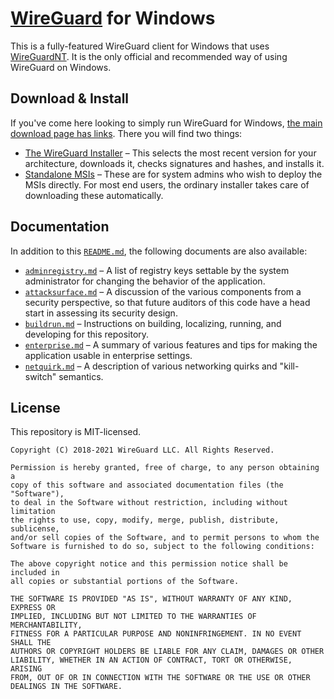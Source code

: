 # [WireGuard](https://www.wireguard.com/) for Windows

This is a fully-featured WireGuard client for Windows that uses [WireGuardNT](https://git.zx2c4.com/wireguard-nt/about/). It is the only official and recommended way of using WireGuard on Windows.

## Download &amp; Install

If you've come here looking to simply run WireGuard for Windows, [the main download page has links](https://www.wireguard.com/install/). There you will find two things:

- [The WireGuard Installer](https://download.wireguard.com/windows-client/wireguard-installer.exe) &ndash; This selects the most recent version for your architecture, downloads it, checks signatures and hashes, and installs it.
- [Standalone MSIs](https://download.wireguard.com/windows-client/) &ndash; These are for system admins who wish to deploy the MSIs directly. For most end users, the ordinary installer takes care of downloading these automatically.

## Documentation

In addition to this [`README.md`](README.md), the following documents are also available:

- [`adminregistry.md`](docs/adminregistry.md) &ndash; A list of registry keys settable by the system administrator for changing the behavior of the application.
- [`attacksurface.md`](docs/attacksurface.md) &ndash; A discussion of the various components from a security perspective, so that future auditors of this code have a head start in assessing its security design.
- [`buildrun.md`](docs/buildrun.md) &ndash; Instructions on building, localizing, running, and developing for this repository.
- [`enterprise.md`](docs/enterprise.md) &ndash; A summary of various features and tips for making the application usable in enterprise settings.
- [`netquirk.md`](docs/netquirk.md) &ndash; A description of various networking quirks and "kill-switch" semantics.

## License

This repository is MIT-licensed.

```text
Copyright (C) 2018-2021 WireGuard LLC. All Rights Reserved.

Permission is hereby granted, free of charge, to any person obtaining a
copy of this software and associated documentation files (the "Software"),
to deal in the Software without restriction, including without limitation
the rights to use, copy, modify, merge, publish, distribute, sublicense,
and/or sell copies of the Software, and to permit persons to whom the
Software is furnished to do so, subject to the following conditions:

The above copyright notice and this permission notice shall be included in
all copies or substantial portions of the Software.

THE SOFTWARE IS PROVIDED "AS IS", WITHOUT WARRANTY OF ANY KIND, EXPRESS OR
IMPLIED, INCLUDING BUT NOT LIMITED TO THE WARRANTIES OF MERCHANTABILITY,
FITNESS FOR A PARTICULAR PURPOSE AND NONINFRINGEMENT. IN NO EVENT SHALL THE
AUTHORS OR COPYRIGHT HOLDERS BE LIABLE FOR ANY CLAIM, DAMAGES OR OTHER
LIABILITY, WHETHER IN AN ACTION OF CONTRACT, TORT OR OTHERWISE, ARISING
FROM, OUT OF OR IN CONNECTION WITH THE SOFTWARE OR THE USE OR OTHER
DEALINGS IN THE SOFTWARE.
```
